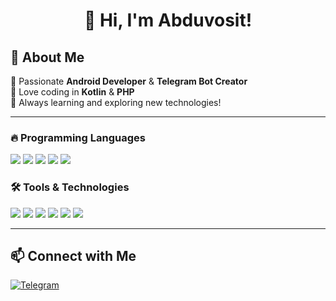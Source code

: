 <h1 align="center">👋 Hi, I'm Abduvosit!</h1>

## 🚀 About Me  
🔹 Passionate **Android Developer** & **Telegram Bot Creator**  
🔹 Love coding in **Kotlin** & **PHP**  
🔹 Always learning and exploring new technologies!  

---
### 🔥 Programming Languages  
<p align="left">
  <img src="https://img.shields.io/badge/Kotlin-%230095D5.svg?style=for-the-badge&logo=kotlin&logoColor=white">
  <img src="https://img.shields.io/badge/PHP-%23777BB4.svg?style=for-the-badge&logo=php&logoColor=white">
  <img src="https://img.shields.io/badge/Java-%23ED8B00.svg?style=for-the-badge&logo=openjdk&logoColor=white">
  <img src="https://img.shields.io/badge/JavaScript-%23F7DF1E.svg?style=for-the-badge&logo=javascript&logoColor=black">
  <img src="https://img.shields.io/badge/Python-%233776AB.svg?style=for-the-badge&logo=python&logoColor=white">
</p>


### 🛠️ Tools & Technologies  
<p align="left">
  <img src="https://img.shields.io/badge/Android%20Studio-3DDC84?style=for-the-badge&logo=android-studio&logoColor=white">
  <img src="https://img.shields.io/badge/Firebase-FFCA28?style=for-the-badge&logo=firebase&logoColor=black">
  <img src="https://img.shields.io/badge/MySQL-4479A1?style=for-the-badge&logo=mysql&logoColor=white">
  <img src="https://img.shields.io/badge/Git-%23F05032.svg?style=for-the-badge&logo=git&logoColor=white">
  <img src="https://img.shields.io/badge/GitHub-%23181717.svg?style=for-the-badge&logo=github&logoColor=white">
  <img src="https://img.shields.io/badge/Postman-FF6C37?style=for-the-badge&logo=postman&logoColor=white">
</p>


---
## 📫 Connect with Me  
[![Telegram](https://img.shields.io/badge/Telegram-%232CA5E0.svg?style=for-the-badge&logo=telegram&logoColor=white)](https://t.me/abduvositin)  
